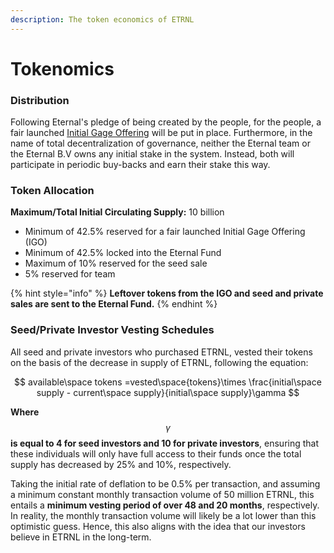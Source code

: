 ```yaml
---
description: The token economics of ETRNL
---
```


# Tokenomics

### Distribution&#x20;

Following Eternal's pledge of being created by the people, for the people, a fair launched [Initial Gage Offering](../../products-services/gages/initial-gage-offering.md) will be put in place. Furthermore, in the name of total decentralization of governance, neither the Eternal team or the Eternal B.V owns any initial stake in the system. Instead, both will participate in periodic buy-backs and earn their stake this way.

### Token Allocation

**Maximum/Total Initial Circulating Supply:** 10 billion

* Minimum of 42.5% reserved for a fair launched Initial Gage Offering (IGO)
* Minimum of 42.5% locked into the Eternal Fund
* Maximum of 10% reserved for the seed sale
* 5% reserved for team

{% hint style="info" %}
**Leftover tokens from the IGO and seed and private sales are sent to the Eternal Fund.**
{% endhint %}

### Seed/Private Investor Vesting Schedules

All seed and private investors who purchased ETRNL, vested their tokens on the basis of the decrease in supply of ETRNL, following the equation:

$$
available\space tokens =vested\space{tokens}\times \frac{initial\space supply - current\space  supply}{initial\space supply}\gamma
$$

**Where** $$\gamma$$ **is equal to 4 for seed investors and 10 for private investors**, ensuring that these individuals  will only have full access to their funds once the total supply has decreased by 25% and 10%, respectively.

Taking the initial rate of deflation to be 0.5% per transaction, and assuming a minimum constant monthly transaction volume of 50 million ETRNL, this entails a **minimum vesting period of over 48 and 20 months**, respectively. In reality, the monthly transaction volume will likely be a lot lower than this optimistic guess. Hence, this also aligns with the idea that our investors believe in ETRNL in the long-term.
